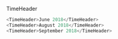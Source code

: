 TimeHeader

```js
<TimeHeader>June 2018</TimeHeader>
<TimeHeader>August 2018</TimeHeader>
<TimeHeader>September 2018</TimeHeader>
```